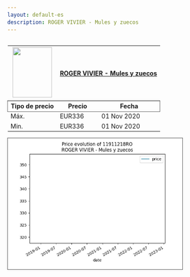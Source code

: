 ```yaml
---
layout: default-es
description: ROGER VIVIER - Mules y zuecos
---
```


<div class="row">
  <div class="column">
  	<table>
		<thead>
			<th>
				<img src='https://www.yoox.com/images/items/11/11911218RO_14_f.jpg?width=90&height=115&impolicy=crop&gravity=Center' width='90' height='115'/> 
			</th>
			<th colspan="2">
				<a href="https://www.yoox.com/es/11911218RO/item">ROGER VIVIER - Mules y zuecos</a>
			</th>
		</thead>
		<thead style="border: 1px solid #696969;">
			<th>Tipo de precio</th>
			<th>Precio</th>
			<th>Fecha</th>
		</thead>
		<tbody>
			<tr>
				<td>Máx.</td>
				<td>EUR336</td>
				<td>01 Nov 2020</td>	
			</tr>
			<tr>
				<td>Min.</td>
				<td>EUR336</td>
				<td>01 Nov 2020</td>	
			</tr>
		</tbody>
	</table>
  </div>
  <div class="column">
  	<img style="border: 1px solid #555; margin: 0;" src="../graphs/11911218RO.jpg" width="400" />
  </div>
</div>